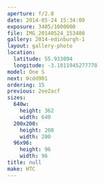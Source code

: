 ```yaml
---
aperture: f/2.0
date: 2014-05-24 15:34:09
exposure: 3405/1000000
file: IMG_20140524_153408
gallery: 2014-edinburgh-1
layout: gallery-photo
location:
  latitude: 55.933094
  longitude: -3.1811945277778
model: One S
next: 0cdd901
ordering: 15
previous: 2ee2acf
sizes:
  640w:
    height: 362
    width: 640
  200x200:
    height: 200
    width: 200
  96x96:
    height: 96
    width: 96
title: null
make: HTC
---
```

